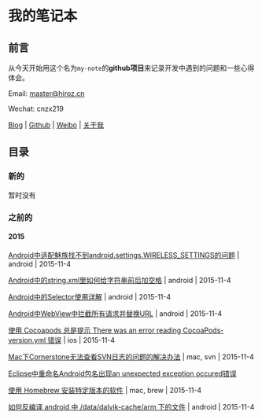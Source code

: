 # 我的笔记本

## 前言

从今天开始用这个名为`my-note`的**github项目**来记录开发中遇到的问题和一些心得体会。

Email: master@hiroz.cn

Wechat: cnzx219

[Blog](http://hiroz.cn) | [Github](https://github.com/cnzx219) | [Weibo](http://weibo.com/cnzx219) | [关于我](http://hiroz.cn/about-me/)

## 目录

### 新的

暂时没有

### 之前的

#### 2015

[Android中适配魅族找不到android.settings.WIRELESS_SETTINGS的问题](2015/android-adapte-meizu-wireless-settings.md) | android | 2015-11-4

[Android中的string.xml里如何给字符串前后加空格](2015/android-add-space-in-xml.md) | android | 2015-11-4

[Android中的Selector使用详解](2015/android-selector.md) | android | 2015-11-4

[Android中WebView中拦截所有请求并替换URL](2015/android-webview-intercept-request.md) | android | 2015-11-4

[使用 Cocoapods 总是提示 There was an error reading CocoaPods-version.yml 错误](2015/cocoapods-consult-xxx-for-more-info.md) | ios | 2015-11-4

[Mac下Cornerstone无法查看SVN日志的问题的解决办法](2015/cornerstone-log-bug.md) | mac, svn | 2015-11-4

[Eclipse中重命名Android包名出现an unexpected exception occured错误](2015/rename-application-package-exception-in-eclipse.md)

[使用 Homebrew 安装特定版本的软件](2015/use-homebrew-install-special-version-software.md) | mac, brew | 2015-11-4

[如何反编译 android 中 /data/dalvik-cache/arm 下的文件](2015/decompile-dalvik-cache.md) | android | 2015-11-4
